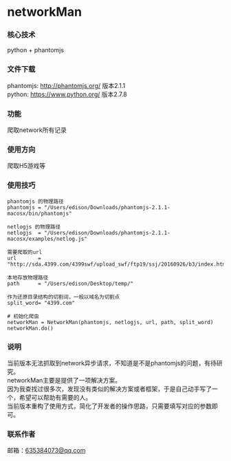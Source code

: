 # networkMan

### 核心技术
python + phantomjs

### 文件下载
phantomjs: http://phantomjs.org/ 版本2.1.1<br/>
python: https://www.python.org/ 版本2.7.8 

### 功能
爬取network所有记录
### 使用方向
爬取H5游戏等

### 使用技巧
    phantomjs 的物理路径
    phantomjs = "/Users/edison/Downloads/phantomjs-2.1.1-macosx/bin/phantomjs"
    
    netlogjs 的物理路径
    netlogjs  = "/Users/edison/Downloads/phantomjs-2.1.1-macosx/examples/netlog.js"
    
    需要爬取的url
    url       = "http://sda.4399.com/4399swf/upload_swf/ftp19/ssj/20160926/b3/index.htm"
    
    本地存放物理路径
    path      = "/Users/edison/Desktop/temp/"
    
    作为还原目录结构的切割词，一般以域名为切割点
    split_word= "4399.com"

    # 初始化爬虫
    networkMan = NetworkMan(phantomjs, netlogjs, url, path, split_word)
    networkMan.do()




### 说明
当前版本无法抓取到network异步请求，不知道是不是phantomjs的问题，有待研究。<br/>
networkMan主要是提供了一项解决方案。<br/>
因为我查找过很多次，发现没有类似的解决方案或者框架，于是自己动手写了一个，希望可以帮助有需要的人。<br>
当前版本重构了使用方式，简化了开发者的操作思路，只需要填写对应的参数即可。<br/>

### 联系作者
邮箱：635384073@qq.com